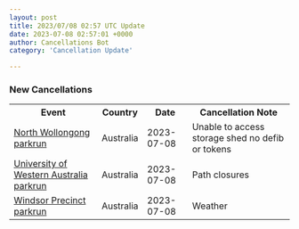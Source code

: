 ```yaml
---
layout: post
title: 2023/07/08 02:57 UTC Update
date: 2023-07-08 02:57:01 +0000
author: Cancellations Bot
category: 'Cancellation Update'

---
```


<h3>New Cancellations</h3>
<div class='hscrollable'>
<table style='width: 100%'>
    <tr>
        <th>Event</th>
        <th>Country</th>
        <th>Date</th>
        <th>Cancellation Note</th>
    </tr>
    <tr>
        <td><a href="https://www.parkrun.com.au/northwollongong">North Wollongong parkrun</a></td>
        <td>Australia</td>
        <td>2023-07-08</td>
        <td>Unable to access storage shed no defib or tokens</td>
    </tr>
    <tr>
        <td><a href="https://www.parkrun.com.au/universityofwesternaustralia">University of Western Australia parkrun</a></td>
        <td>Australia</td>
        <td>2023-07-08</td>
        <td>Path closures</td>
    </tr>
    <tr>
        <td><a href="https://www.parkrun.com.au/windsorprecinct">Windsor Precinct parkrun</a></td>
        <td>Australia</td>
        <td>2023-07-08</td>
        <td>Weather</td>
    </tr>
</table>
</div>
